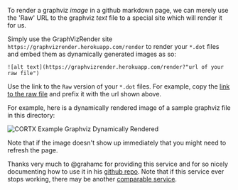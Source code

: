 To render a graphviz _image_ in a github markdown page, we can merely use the 'Raw' URL to the graphviz _text_ file to a special site which will render it for us.

Simply use the GraphVizRender site `https://graphvizrender.herokuapp.com/render` to render your `*.dot` files and embed them as dynamically generated images as so:

```
![alt text](https://graphvizrender.herokuapp.com/render?"url of your raw file")
```

Use the link to the `Raw` version of your `*.dot` files. For example, copy the [link to the raw file](https://raw.githubusercontent.com/seagate/cortx/main/doc/images/graphviz/example.dot) and prefix it with the url shown above.

For example, here is a dynamically rendered image of a sample graphviz file in this directory:

![CORTX Example Graphviz Dynamically Rendered](https://graphvizrender.herokuapp.com/render?url=https://raw.githubusercontent.com/seagate/cortx/main/doc/images/graphviz/example.dot)

Note that if the image doesn't show up immediately that you might need to refresh the page.

Thanks very much to @grahamc for providing this service and for so nicely documenting how to use it in his [github repo](https://github.com/grahamc/graphvizrender).
Note that if this service ever stops working, there may be another [comparable service](https://github.com/TLmaK0/gravizo).
